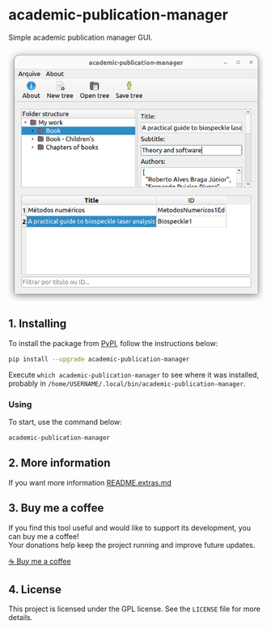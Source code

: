 # academic-publication-manager

Simple academic publication manager GUI.

![logo](screenshot.png)

## 1. Installing

To install the package from [PyPI](https://pypi.org/project/academic-publication-manager/), follow the instructions below:


```bash
pip install --upgrade academic-publication-manager
```

Execute `which academic-publication-manager` to see where it was installed, probably in `/home/USERNAME/.local/bin/academic-publication-manager`.

### Using

To start, use the command below:

```bash
academic-publication-manager
```
## 2. More information

If you want more information [README.extras.md](https://github.com/trucomanx/AcademicPublicationManager/blob/main/README.extras.md)

## 3. Buy me a coffee

If you find this tool useful and would like to support its development, you can buy me a coffee!  
Your donations help keep the project running and improve future updates.  

[☕ Buy me a coffee](https://ko-fi.com/trucomanx) 

## 4. License

This project is licensed under the GPL license. See the `LICENSE` file for more details.
